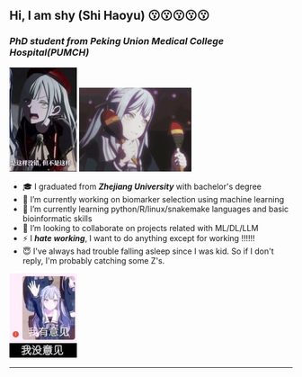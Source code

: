 ## Hi, I am shy (Shi Haoyu) 😗😗😗😗😗


### ***PhD student from Peking Union Medical College Hospital(PUMCH)*** 
![image](image/20250401222455_3.jpg)  ![image](image/2025-04-04.gif)

- 🎓 I graduated from ***Zhejiang University*** with bachelor's degree 
- 🔭 I’m currently working on biomarker selection using machine learning
- 🌱 I’m currently learning python/R/linux/snakemake languages and basic bioinformatic skills
- 👯 I’m looking to collaborate on projects related with ML/DL/LLM
- ⚡ I ***hate working***, I want to do anything except for working !!!!!!
- 😇 I've always had trouble falling asleep since I was kid. So if I don't reply, I'm probably catching some Z's.

![image](image/20250401222406_3.jpg)

---

